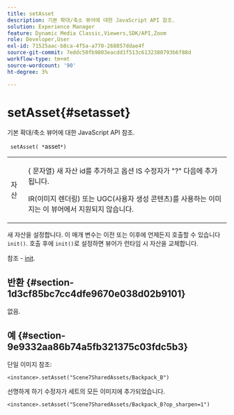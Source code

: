```yaml
---
title: setAsset
description: 기본 확대/축소 뷰어에 대한 JavaScript API 참조.
solution: Experience Manager
feature: Dynamic Media Classic,Viewers,SDK/API,Zoom
role: Developer,User
exl-id: 71525aac-b8ca-4f5a-a770-268857ddae4f
source-git-commit: 7eddc50fb9803eacdd1f513c6132380793b6f88d
workflow-type: tm+mt
source-wordcount: '90'
ht-degree: 3%

---
```


# setAsset{#setasset}

기본 확대/축소 뷰어에 대한 JavaScript API 참조.

` setAsset( *`asset`*)`

<table id="table_896DFF34A68A403DB93A6D597461A573"> 
 <tbody> 
  <tr> 
   <td colname="col1"> <p> <span class="codeph"> <span class="varname"> 자산</span> </span> </p> </td> 
   <td colname="col2"> <p>{<span class="codeph"> 문자열</span>} 새 자산 id를 추가하고 옵션 IS 수정자가 "?" 다음에 추가됩니다. </p> <p> IR(이미지 렌더링) 또는 UGC(사용자 생성 콘텐츠)를 사용하는 이미지는 이 뷰어에서 지원되지 않습니다. </p> </td> 
  </tr> 
 </tbody> 
</table>

새 자산을 설정합니다. 이 매개 변수는 이전 또는 이후에 언제든지 호출할 수 있습니다 `init()`. 호출 후에 `init()`로 설정하면 뷰어가 런타임 시 자산을 교체합니다.

참조 - [init](../../../c-html5-s7-aem-asset-viewers/c-html5-20-basic-zoom-viewer-about/c-html5-20-basic-zoom-viewer-javascriptapiref/r-html5-basic-zoom-viewer-20-javascriptapiref-init.md#reference-aee94dd92a28410784f7a1792e28683b).

## 반환 {#section-1d3cf85bc7cc4dfe9670e038d02b9101}

없음.

## 예 {#section-9e9332aa86b74a5fb321375c03fdc5b3}

단일 이미지 참조:

```
<instance>.setAsset("Scene7SharedAssets/Backpack_B")
```

선명하게 하기 수정자가 세트의 모든 이미지에 추가되었습니다.

```
<instance>.setAsset("Scene7SharedAssets/Backpack_B?op_sharpen=1")
```
